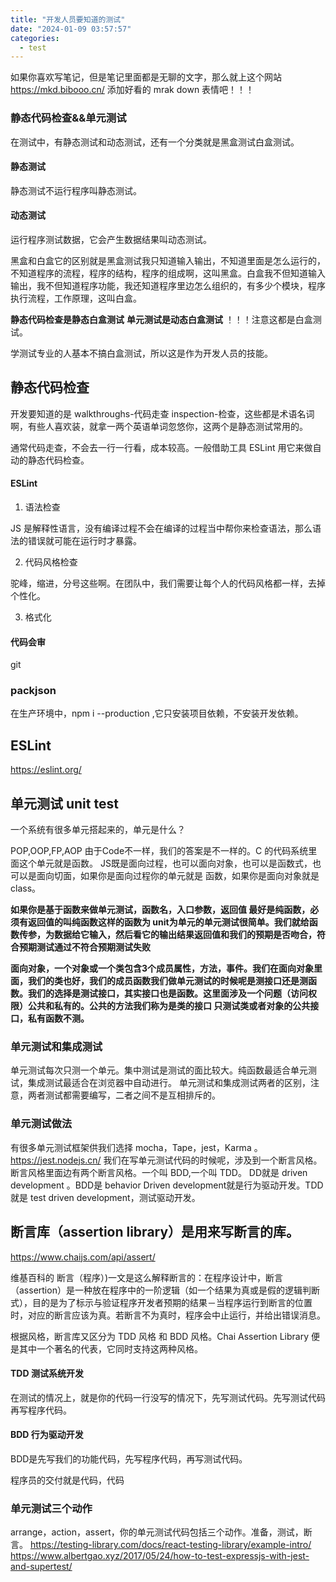```yaml
---
title: "开发人员要知道的测试"
date: "2024-01-09 03:57:57"
categories:
  - test
---
```


如果你喜欢写笔记，但是笔记里面都是无聊的文字，那么就上这个网站 https://mkd.bibooo.cn/ 添加好看的 mrak down 表情吧！！！


### 静态代码检查&&单元测试

在测试中，有静态测试和动态测试，还有一个分类就是黑盒测试白盒测试。

#### 静态测试

静态测试不运行程序叫静态测试。

#### 动态测试

运行程序测试数据，它会产生数据结果叫动态测试。

黑盒和白盒它的区别就是黑盒测试我只知道输入输出，不知道里面是怎么运行的，不知道程序的流程，程序的结构，程序的组成啊，这叫黑盒。白盒我不但知道输入输出，我不但知道程序功能，我还知道程序里边怎么组织的，有多少个模块，程序执行流程，工作原理，这叫白盒。

**静态代码检查是静态白盒测试**
**单元测试是动态白盒测试**
！！！注意这都是白盒测试。

学测试专业的人基本不搞白盒测试，所以这是作为开发人员的技能。

## 静态代码检查

开发要知道的是 walkthroughs-代码走查 inspection-检查，这些都是术语名词啊，有些人喜欢装，就拿一两个英语单词忽悠你，这两个是静态测试常用的。

通常代码走查，不会去一行一行看，成本较高。一般借助工具 ESLint 用它来做自动的静态代码检查。

#### ESLint

1. 语法检查

JS 是解释性语言，没有编译过程不会在编译的过程当中帮你来检查语法，那么语法的错误就可能在运行时才暴露。

2. 代码风格检查

驼峰，缩进，分号这些啊。在团队中，我们需要让每个人的代码风格都一样，去掉个性化。

3. 格式化

#### 代码会审

git

### packjson

在生产环境中，npm i --production ,它只安装项目依赖，不安装开发依赖。

## ESLint

https://eslint.org/ 

## 单元测试 unit test

一个系统有很多单元搭起来的，单元是什么？

POP,OOP,FP,AOP
由于Code不一样，我们的答案是不一样的。C 的代码系统里面这个单元就是函数。
JS既是面向过程，也可以面向对象，也可以是函数式，也可以是面向切面，如果你是面向过程你的单元就是 函数，如果你是面向对象就是 class。

**如果你是基于函数来做单元测试，函数名，入口参数，返回值 最好是纯函数，必须有返回值的叫纯函数这样的函数为 unit为单元的单元测试很简单。我们就给函数传参，为数据给它输入，然后看它的输出结果返回值和我们的预期是否吻合，符合预期测试通过不符合预期测试失败**

**面向对象，一个对象或一个类包含3个成员属性，方法，事件。我们在面向对象里面，我们的类也好，我们的成员函数我们做单元测试的时候呢是测接口还是测函数。我们的选择是测试接口，其实接口也是函数。这里面涉及一个问题（访问权限）公共和私有的。公共的方法我们称为是类的接口 只测试类或者对象的公共接口，私有函数不测。**

### 单元测试和集成测试

单元测试每次只测一个单元。集中测试是测试的面比较大。纯函数最适合单元测试，集成测试最适合在浏览器中自动进行。
单元测试和集成测试两者的区别，注意，两者测试都需要编写，二者之间不是互相排斥的。

### 单元测试做法

有很多单元测试框架供我们选择 mocha，Tape，jest，Karma 。
https://jest.nodejs.cn/
我们在写单元测试代码的时候呢，涉及到一个断言风格。断言风格里面边有两个断言风格。一个叫 BDD,一个叫 TDD。 DD就是 driven development 。BDD是 behavior Driven development就是行为驱动开发。TDD 就是 test driven development，测试驱动开发。

## 断言库（assertion library）是用来写断言的库。
https://www.chaijs.com/api/assert/

维基百科的 断言（程序）)一文是这么解释断言的：在程序设计中，断言（assertion）是一种放在程序中的一阶逻辑（如一个结果为真或是假的逻辑判断式），目的是为了标示与验证程序开发者预期的结果－当程序运行到断言的位置时，对应的断言应该为真。若断言不为真时，程序会中止运行，并给出错误消息。

根据风格，断言库又区分为 TDD 风格 和 BDD 风格。Chai Assertion Library 便是其中一个著名的代表，它同时支持这两种风格。
#### TDD 测试系统开发

在测试的情况上，就是你的代码一行没写的情况下，先写测试代码。先写测试代码再写程序代码。

#### BDD 行为驱动开发

BDD是先写我们的功能代码，先写程序代码，再写测试代码。

程序员的交付就是代码，代码

### 单元测试三个动作

arrange，action，assert，你的单元测试代码包括三个动作。准备，测试，断言。
https://testing-library.com/docs/react-testing-library/example-intro/
https://www.albertgao.xyz/2017/05/24/how-to-test-expressjs-with-jest-and-supertest/

